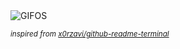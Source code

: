 <div align="justify">
<picture>
    <source media="(prefers-color-scheme: dark)" srcset="https://i.ibb.co/h8n6fpk/output-gif.gif">
    <source media="(prefers-color-scheme: light)" srcset="https://i.ibb.co/h8n6fpk/output-gif.gif">
    <img alt="GIFOS" src="https://i.ibb.co/h8n6fpk/output-gif.gif">
</picture>

<sub><i>inspired from [x0rzavi/github-readme-terminal](https://github.com/x0rzavi/github-readme-terminal)</i></sub>

</div>

<!-- Image deletion URL: https://ibb.co/s3DfHLh/75a76edf49b88bc14d247cae2018c4df -->